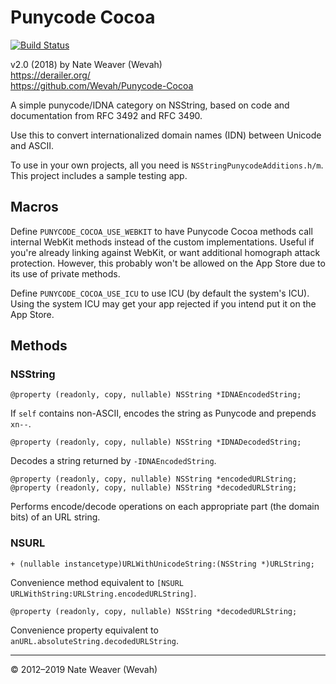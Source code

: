 # Punycode Cocoa

[![Build Status](https://travis-ci.org/Wevah/Punycode-Cocoa.svg?branch=master)](https://travis-ci.org/Wevah/Punycode-Cocoa)

v2.0 (2018)
by Nate Weaver (Wevah)  
https://derailer.org/  
https://github.com/Wevah/Punycode-Cocoa

A simple punycode/IDNA category on NSString, based on code and documentation from RFC 3492 and RFC 3490.

Use this to convert internationalized domain names (IDN) between Unicode and ASCII.

To use in your own projects, all you need is `NSStringPunycodeAdditions.h/m`. This project includes a sample testing app.

## Macros

Define `PUNYCODE_COCOA_USE_WEBKIT` to have Punycode Cocoa methods call internal WebKit methods instead of the custom implementations. Useful if you're already linking against WebKit, or want additional homograph attack protection. However, this probably won't be allowed on the App Store due to its use of private methods.

Define `PUNYCODE_COCOA_USE_ICU` to use ICU (by default the system's ICU). Using the system ICU may get your app rejected if you intend put it on the App Store.

## Methods

### NSString

```objecdsafakljalkg
@property (readonly, copy, nullable) NSString *IDNAEncodedString;
```
	
If `self` contains non-ASCII, encodes the string as Punycode and prepends `xn--`.

	@property (readonly, copy, nullable) NSString *IDNADecodedString;

Decodes a string returned by `-IDNAEncodedString`.

	@property (readonly, copy, nullable) NSString *encodedURLString;
	@property (readonly, copy, nullable) NSString *decodedURLString;
	
Performs encode/decode operations on each appropriate part (the domain bits) of an URL string.

### NSURL
	
	+ (nullable instancetype)URLWithUnicodeString:(NSString *)URLString;
	
Convenience method equivalent to `[NSURL URLWithString:URLString.encodedURLString]`.
	
	@property (readonly, copy, nullable) NSString *decodedURLString;

Convenience property equivalent to `anURL.absoluteString.decodedURLString`.

----

© 2012–2019 Nate Weaver (Wevah)
